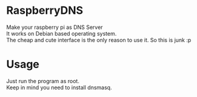 # RaspberryDNS
Make your raspberry pi as DNS Server  
It works on Debian based operating system.  
The cheap and cute interface is the only reason to use it. So this is junk :p
# Usage
Just run the program as root.  
Keep in mind you need to install dnsmasq.
